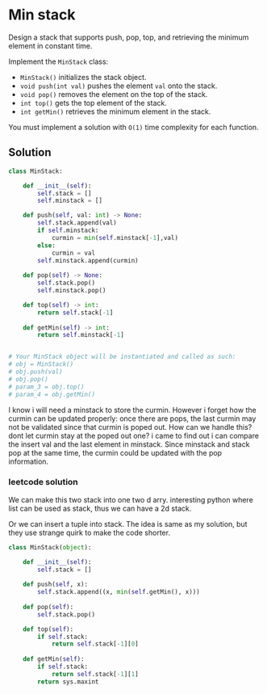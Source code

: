 # Min stack

Design a stack that supports push, pop, top, and retrieving the minimum element in constant time.

Implement the `MinStack` class:

* `MinStack()` initializes the stack object.
* `void push(int val)` pushes the element `val` onto the stack.
* `void pop()` removes the element on the top of the stack.
* `int top()` gets the top element of the stack.
* `int getMin()` retrieves the minimum element in the stack.

You must implement a solution with `O(1)` time complexity for each function.

## Solution

```python
class MinStack:

    def __init__(self):
        self.stack = []
        self.minstack = []

    def push(self, val: int) -> None:
        self.stack.append(val)
        if self.minstack:
            curmin = min(self.minstack[-1],val)
        else:
            curmin = val
        self.minstack.append(curmin)
        
    def pop(self) -> None:
        self.stack.pop()
        self.minstack.pop()

    def top(self) -> int:
        return self.stack[-1]
        
    def getMin(self) -> int:
        return self.minstack[-1]


# Your MinStack object will be instantiated and called as such:
# obj = MinStack()
# obj.push(val)
# obj.pop()
# param_3 = obj.top()
# param_4 = obj.getMin()
```

I know i will need a minstack to store the curmin. However i forget how the curmin can be updated properly: once there are pops, the last curmin may not be validated since that curmin is poped out. How can we handle this? dont let curmin stay at the poped out one? i came to find out i can compare the insert val and the last element in minstack. Since minstack and stack pop at the same time, the curmin could be updated with the pop information.

### leetcode solution

We can make this two stack into one two d arry. interesting python where list can be used as stack, thus we can have a 2d stack.

Or we can insert a tuple into stack. The idea is same as my solution, but they use strange quirk to make the code shorter.

```python
class MinStack(object):

    def __init__(self):
        self.stack = []
        
    def push(self, x):
        self.stack.append((x, min(self.getMin(), x))) 
           
    def pop(self):
        self.stack.pop()

    def top(self):
        if self.stack:
            return self.stack[-1][0]
        
    def getMin(self):
        if self.stack:
            return self.stack[-1][1]
        return sys.maxint            
```
